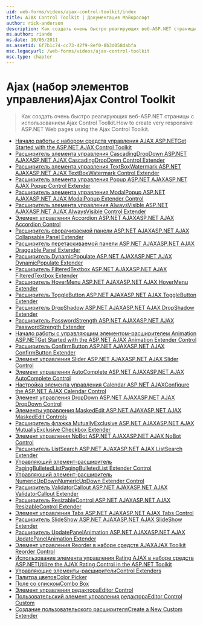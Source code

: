 ```yaml
---
uid: web-forms/videos/ajax-control-toolkit/index
title: AJAX Control Toolkit | Документация Майкрософт
author: rick-anderson
description: Как создать очень быстро реагирующих веб-ASP.NET страницы с использованием Ajax Control Toolkit.
ms.author: riande
ms.date: 10/05/2011
ms.assetid: 6f7b1c74-cc73-42f9-8ef0-8b3d058dabfa
msc.legacyurl: /web-forms/videos/ajax-control-toolkit
msc.type: chapter
---
```

<a name="ajax-control-toolkit"></a><span data-ttu-id="a0336-103">Ajax (набор элементов управления)</span><span class="sxs-lookup"><span data-stu-id="a0336-103">Ajax Control Toolkit</span></span>
====================
> <span data-ttu-id="a0336-104">Как создать очень быстро реагирующих веб-ASP.NET страницы с использованием Ajax Control Toolkit.</span><span class="sxs-lookup"><span data-stu-id="a0336-104">How to create very responsive ASP.NET Web pages using the Ajax Control Toolkit.</span></span>


- [<span data-ttu-id="a0336-105">Начало работы с набором средств управления AJAX ASP.NET</span><span class="sxs-lookup"><span data-stu-id="a0336-105">Get Started with the ASP.NET AJAX Control Toolkit</span></span>](how-do-i-get-started-with-the-aspnet-ajax-control-toolkit.md)
- [<span data-ttu-id="a0336-106">Расширитель элемента управления CascadingDropDown ASP.NET AJAX</span><span class="sxs-lookup"><span data-stu-id="a0336-106">ASP.NET AJAX CascadingDropDown Control Extender</span></span>](how-do-i-use-the-aspnet-ajax-cascadingdropdown-control-extender.md)
- [<span data-ttu-id="a0336-107">Расширитель элемента управления TextBoxWatermark ASP.NET AJAX</span><span class="sxs-lookup"><span data-stu-id="a0336-107">ASP.NET AJAX TextBoxWatermark Control Extender</span></span>](how-do-i-use-the-aspnet-ajax-textboxwatermark-control-extender.md)
- [<span data-ttu-id="a0336-108">Расширитель элемента управления Popup ASP.NET AJAX</span><span class="sxs-lookup"><span data-stu-id="a0336-108">ASP.NET AJAX Popup Control Extender</span></span>](how-do-i-use-the-aspnet-ajax-popup-control-extender.md)
- [<span data-ttu-id="a0336-109">Расширитель элемента управления ModalPopup ASP.NET AJAX</span><span class="sxs-lookup"><span data-stu-id="a0336-109">ASP.NET AJAX ModalPopup Extender Control</span></span>](how-do-i-use-the-aspnet-ajax-modalpopup-extender-control.md)
- [<span data-ttu-id="a0336-110">Расширитель элемента управления AlwaysVisible ASP.NET AJAX</span><span class="sxs-lookup"><span data-stu-id="a0336-110">ASP.NET AJAX AlwaysVisible Control Extender</span></span>](how-do-i-use-the-aspnet-ajax-alwaysvisible-control-extender.md)
- [<span data-ttu-id="a0336-111">Элемент управления Accordion ASP.NET AJAX</span><span class="sxs-lookup"><span data-stu-id="a0336-111">ASP.NET AJAX Accordion Control</span></span>](how-do-i-use-the-aspnet-ajax-accordion-control.md)
- [<span data-ttu-id="a0336-112">Расширитель сворачиваемой панели ASP.NET AJAX</span><span class="sxs-lookup"><span data-stu-id="a0336-112">ASP.NET AJAX Collapsable Panel Extender</span></span>](how-do-i-use-the-aspnet-ajax-collapsable-panel-extender.md)
- [<span data-ttu-id="a0336-113">Расширитель перетаскиваемой панели ASP.NET AJAX</span><span class="sxs-lookup"><span data-stu-id="a0336-113">ASP.NET AJAX Draggable Panel Extender</span></span>](how-do-i-use-the-aspnet-ajax-draggable-panel-extender.md)
- [<span data-ttu-id="a0336-114">Расширитель DynamicPopulate ASP.NET AJAX</span><span class="sxs-lookup"><span data-stu-id="a0336-114">ASP.NET AJAX DynamicPopulate Extender</span></span>](how-do-i-use-the-aspnet-ajax-dynamicpopulate-extender.md)
- [<span data-ttu-id="a0336-115">Расширитель FilteredTextbox ASP.NET AJAX</span><span class="sxs-lookup"><span data-stu-id="a0336-115">ASP.NET AJAX FilteredTextbox Extender</span></span>](how-do-i-use-the-aspnet-ajax-filteredtextbox-extender.md)
- [<span data-ttu-id="a0336-116">Расширитель HoverMenu ASP.NET AJAX</span><span class="sxs-lookup"><span data-stu-id="a0336-116">ASP.NET AJAX HoverMenu Extender</span></span>](how-do-i-use-the-aspnet-ajax-hovermenu-extender.md)
- [<span data-ttu-id="a0336-117">Расширитель ToggleButton ASP.NET AJAX</span><span class="sxs-lookup"><span data-stu-id="a0336-117">ASP.NET AJAX ToggleButton Extender</span></span>](how-do-i-use-the-aspnet-ajax-togglebutton-extender.md)
- [<span data-ttu-id="a0336-118">Расширитель DropShadow ASP.NET AJAX</span><span class="sxs-lookup"><span data-stu-id="a0336-118">ASP.NET AJAX DropShadow Extender</span></span>](how-do-i-use-the-aspnet-ajax-dropshadow-extender.md)
- [<span data-ttu-id="a0336-119">Расширитель PasswordStrength ASP.NET AJAX</span><span class="sxs-lookup"><span data-stu-id="a0336-119">ASP.NET AJAX PasswordStrength Extender</span></span>](how-do-i-use-the-aspnet-ajax-passwordstrength-extender.md)
- [<span data-ttu-id="a0336-120">Начало работы с управляющим элементом-расширителем Animation ASP.NET</span><span class="sxs-lookup"><span data-stu-id="a0336-120">Get Started with the ASP.NET AJAX Animation Extender Control</span></span>](how-do-i-get-started-with-the-aspnet-ajax-animation-extender-control.md)
- [<span data-ttu-id="a0336-121">Расширитель ConfirmButton ASP.NET AJAX</span><span class="sxs-lookup"><span data-stu-id="a0336-121">ASP.NET AJAX ConfirmButton Extender</span></span>](how-do-i-use-the-aspnet-ajax-confirmbutton-extender.md)
- [<span data-ttu-id="a0336-122">Элемент управления Slider ASP.NET AJAX</span><span class="sxs-lookup"><span data-stu-id="a0336-122">ASP.NET AJAX Slider Control</span></span>](how-do-i-use-the-aspnet-ajax-slider-control.md)
- [<span data-ttu-id="a0336-123">Элемент управления AutoComplete ASP.NET AJAX</span><span class="sxs-lookup"><span data-stu-id="a0336-123">ASP.NET AJAX AutoComplete Control</span></span>](how-do-i-use-the-aspnet-ajax-autocomplete-control.md)
- [<span data-ttu-id="a0336-124">Настройка элемента управления Calendar ASP.NET AJAX</span><span class="sxs-lookup"><span data-stu-id="a0336-124">Configure the ASP.NET AJAX Calendar Control</span></span>](how-do-i-configure-the-aspnet-ajax-calendar-control.md)
- [<span data-ttu-id="a0336-125">Элемент управления DropDown ASP.NET AJAX</span><span class="sxs-lookup"><span data-stu-id="a0336-125">ASP.NET AJAX DropDown Control</span></span>](how-do-i-use-the-aspnet-ajax-dropdown-control.md)
- [<span data-ttu-id="a0336-126">Элементы управления MaskedEdit ASP.NET AJAX</span><span class="sxs-lookup"><span data-stu-id="a0336-126">ASP.NET AJAX MaskedEdit Controls</span></span>](how-do-i-use-the-aspnet-ajax-maskededit-controls.md)
- [<span data-ttu-id="a0336-127">Расширитель флажка MutuallyExclusive ASP.NET AJAX</span><span class="sxs-lookup"><span data-stu-id="a0336-127">ASP.NET AJAX MutuallyExclusive Checkbox Extender</span></span>](how-do-i-use-the-aspnet-ajax-mutuallyexclusive-checkbox-extender.md)
- [<span data-ttu-id="a0336-128">Элемент управления NoBot ASP.NET AJAX</span><span class="sxs-lookup"><span data-stu-id="a0336-128">ASP.NET AJAX NoBot Control</span></span>](how-do-i-use-the-aspnet-ajax-nobot-control.md)
- [<span data-ttu-id="a0336-129">Расширитель ListSearch ASP.NET AJAX</span><span class="sxs-lookup"><span data-stu-id="a0336-129">ASP.NET AJAX ListSearch Extender</span></span>](how-do-i-use-the-aspnet-ajax-listsearch-extender.md)
- [<span data-ttu-id="a0336-130">Управляющий элемент-расширитель PagingBulletedList</span><span class="sxs-lookup"><span data-stu-id="a0336-130">PagingBulletedList Extender Control</span></span>](how-do-i-use-the-pagingbulletedlist-extender-control.md)
- [<span data-ttu-id="a0336-131">Управляющий элемент-расширитель NumericUpDown</span><span class="sxs-lookup"><span data-stu-id="a0336-131">NumericUpDown Extender Control</span></span>](how-do-i-use-the-numericupdown-extender-control.md)
- [<span data-ttu-id="a0336-132">Расширитель ValidatorCallout ASP.NET AJAX</span><span class="sxs-lookup"><span data-stu-id="a0336-132">ASP.NET AJAX ValidatorCallout Extender</span></span>](how-do-i-use-the-aspnet-ajax-validatorcallout-extender.md)
- [<span data-ttu-id="a0336-133">Расширитель ResizableControl ASP.NET AJAX</span><span class="sxs-lookup"><span data-stu-id="a0336-133">ASP.NET AJAX ResizableControl Extender</span></span>](how-do-i-use-the-aspnet-ajax-resizablecontrol-extender.md)
- [<span data-ttu-id="a0336-134">Элемент управления Tabs ASP.NET AJAX</span><span class="sxs-lookup"><span data-stu-id="a0336-134">ASP.NET AJAX Tabs Control</span></span>](how-do-i-use-the-aspnet-ajax-tabs-control.md)
- [<span data-ttu-id="a0336-135">Расширитель SlideShow ASP.NET AJAX</span><span class="sxs-lookup"><span data-stu-id="a0336-135">ASP.NET AJAX SlideShow Extender</span></span>](how-do-i-use-the-aspnet-ajax-slideshow-extender.md)
- [<span data-ttu-id="a0336-136">Расширитель UpdatePanelAnimation ASP.NET AJAX</span><span class="sxs-lookup"><span data-stu-id="a0336-136">ASP.NET AJAX UpdatePanelAnimation Extender</span></span>](how-do-i-use-the-aspnet-ajax-updatepanelanimation-extender.md)
- [<span data-ttu-id="a0336-137">Элемент управления Reorder в наборе средств AJAX</span><span class="sxs-lookup"><span data-stu-id="a0336-137">AJAX Toolkit Reorder Control</span></span>](how-do-i-the-ajax-toolkit-reorder-control.md)
- [<span data-ttu-id="a0336-138">Использование элемента управления Rating AJAX в наборе средств ASP.NET</span><span class="sxs-lookup"><span data-stu-id="a0336-138">Utilize the AJAX Rating Control in the ASP.NET Toolkit</span></span>](utilize-the-ajax-rating-control-in-the-aspnet-toolkit.md)
- [<span data-ttu-id="a0336-139">Управляющие элементы-расширители</span><span class="sxs-lookup"><span data-stu-id="a0336-139">Control Extenders</span></span>](control-extenders.md)
- [<span data-ttu-id="a0336-140">Палитра цветов</span><span class="sxs-lookup"><span data-stu-id="a0336-140">Color Picker</span></span>](color-picker.md)
- [<span data-ttu-id="a0336-141">Поле со списком</span><span class="sxs-lookup"><span data-stu-id="a0336-141">Combo Box</span></span>](combo-box.md)
- [<span data-ttu-id="a0336-142">Элемент управления редактора</span><span class="sxs-lookup"><span data-stu-id="a0336-142">Editor Control</span></span>](editor-control.md)
- [<span data-ttu-id="a0336-143">Пользовательский элемент управления редактора</span><span class="sxs-lookup"><span data-stu-id="a0336-143">Editor Control Custom</span></span>](editor-control-custom.md)
- [<span data-ttu-id="a0336-144">Создание пользовательского расширителя</span><span class="sxs-lookup"><span data-stu-id="a0336-144">Create a New Custom Extender</span></span>](create-a-new-custom-extender.md)
